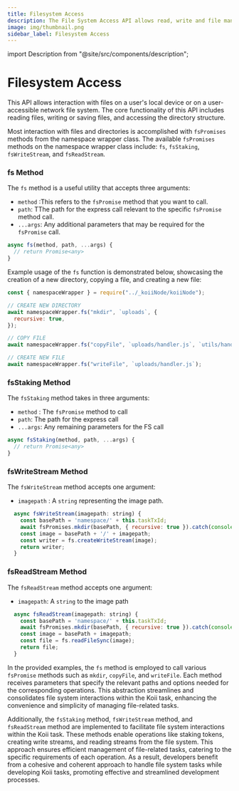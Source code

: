 ```yaml
---
title: Filesystem Access
description: The File System Access API allows read, write and file management capabilities.
image: img/thumbnail.png
sidebar_label: Filesystem Access
---
```


import Description from "@site/src/components/description";

# Filesystem Access

<Description
  text="The File System Access API allows read, write and file management
  capabilities."
/>

This API allows interaction with files on a user's local device or on a user-accessible network file system. The core functionality of this API includes reading files, writing or saving files, and accessing the directory structure.

Most interaction with files and directories is accomplished with `fsPromises` methods from the namespace wrapper class. The available `fsPromises` methods on the namespace wrapper class include: `fs`, `fsStaking`, `fsWriteStream`, and `fsReadStream`.

### fs Method

The `fs` method is a useful utility that accepts three arguments:

- `method` :This refers to the `fsPromise` method that you want to call.
- `path`: TThe path for the express call relevant to the specific `fsPromise` method call.
- `...args`: Any additional parameters that may be required for the `fsPromise` call.

```typescript
async fs(method, path, ...args) {
  // return Promise<any>
}
```

Example usage of the `fs` function is demonstrated below, showcasing the creation of a new directory, copying a file, and creating a new file:

```javascript
const { namespaceWrapper } = require("../_koiiNode/koiiNode");

// CREATE NEW DIRECTORY
await namespaceWrapper.fs("mkdir", `uploads`, {
  recursive: true,
});

// COPY FILE
await namespaceWrapper.fs("copyFile", `uploads/handler.js`, `utils/handler.js`);

// CREATE NEW FILE
await namespaceWrapper.fs("writeFile", `uploads/handler.js`);
```

### fsStaking Method

The `fsStaking` method takes in three arguments:

- `method` : The `fsPromise` method to call
- `path`: The path for the express call
- `...args`: Any remaining parameters for the FS call

```javascript
async fsStaking(method, path, ...args) {
  // return Promise<any>
}
```

### fsWriteStream Method

The `fsWriteStream` method accepts one argument:

- `imagepath` : A `string` representing the image path.

```javascript
  async fsWriteStream(imagepath: string) {
    const basePath = 'namespace/' + this.taskTxId;
    await fsPromises.mkdir(basePath, { recursive: true }).catch(console.error);
    const image = basePath + '/' + imagepath;
    const writer = fs.createWriteStream(image);
    return writer;
  }
```

### fsReadStream Method

The `fsReadStream` method accepts one argument:

- `imagepath`: A `string` to the image path

```javascript
  async fsReadStream(imagepath: string) {
    const basePath = 'namespace/' + this.taskTxId;
    await fsPromises.mkdir(basePath, { recursive: true }).catch(console.error);
    const image = basePath + imagepath;
    const file = fs.readFileSync(image);
    return file;
  }
```

In the provided examples, the `fs` method is employed to call various `fsPromise` methods such as `mkdir`, `copyFile`, and `writeFile`. Each method receives parameters that specify the relevant paths and options needed for the corresponding operations. This abstraction streamlines and consolidates file system interactions within the Koii task, enhancing the convenience and simplicity of managing file-related tasks.

Additionally, the `fsStaking` method, `fsWriteStream` method, and `fsReadStream` method are implemented to facilitate file system interactions within the Koii task. These methods enable operations like staking tokens, creating write streams, and reading streams from the file system. This approach ensures efficient management of file-related tasks, catering to the specific requirements of each operation. As a result, developers benefit from a cohesive and coherent approach to handle file system tasks while developing Koii tasks, promoting effective and streamlined development processes.
